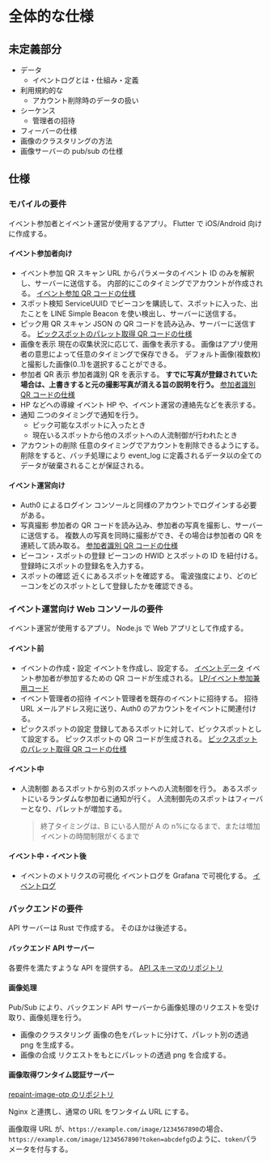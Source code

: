 # 全体的な仕様

## 未定義部分

- データ
  - イベントログとは・仕組み・定義
- 利用規約的な
  - アカウント削除時のデータの扱い
- シーケンス
  - 管理者の招待
- フィーバーの仕様
- 画像のクラスタリングの方法
- 画像サーバーの pub/sub の仕様

## 仕様

### モバイルの要件

イベント参加者とイベント運営が使用するアプリ。
Flutter で iOS/Android 向けに作成する。

#### イベント参加者向け

- イベント参加 QR スキャン
  URL からパラメータのイベント ID のみを解釈し、サーバーに送信する。
  内部的にこのタイミングでアカウントが作成される。
  [イベント参加 QR コードの仕様](../system/data.md#LP/イベント参加兼用コード)
- スポット検知
  ServiceUUID でビーコンを購読して、スポットに入った、出たことを LINE Simple Beacon を使い検出し、サーバーに送信する。
- ピック用 QR スキャン
  JSON の QR コードを読み込み、サーバーに送信する。
  [ピックスポットのパレット取得 QR コードの仕様](../system/data.md#ピックスポットのパレット取得コード)
- 画像を表示
  現在の収集状況に応じて、画像を表示する。
  画像はアプリ使用者の意思によって任意のタイミングで保存できる。
  デフォルト画像(複数枚)と撮影した画像(0..1)を選択することができる。
- 参加者 QR 表示
  参加者識別 QR を表示する。
  **すでに写真が登録されていた場合は、上書きすると元の撮影写真が消える旨の説明を行う。**
  [参加者識別 QR コードの仕様](../system/data.md#参加者識別コード)
- HP などへの導線
  イベント HP や、イベント運営の連絡先などを表示する。
- 通知
  二つのタイミングで通知を行う。
  - ピック可能なスポットに入ったとき
  - 現在いるスポットから他のスポットへの人流制御が行われたとき
- アカウントの削除
  任意のタイミングでアカウントを削除できるようにする。
  削除をすると、バッチ処理により event_log に定義されるデータ以の全てのデータが破棄されることが保証される。

#### イベント運営向け

- Auth0 によるログイン
  コンソールと同様のアカウントでログインする必要がある。
- 写真撮影
  参加者の QR コードを読み込み、参加者の写真を撮影し、サーバーに送信する。
  複数人の写真を同時に撮影ができ、その場合は参加者の QR を連続して読み取る。
  [参加者識別 QR コードの仕様](../system/data.md#参加者識別コード)
- ビーコン・スポットの登録
  ビーコンの HWID とスポットの ID を紐付ける。
  登録時にスポットの登録名を入力する。
- スポットの確認
  近くにあるスポットを確認する。
  電波強度により、どのビーコンをどのスポットとして登録したかを確認できる。

### イベント運営向け Web コンソールの要件

イベント運営が使用するアプリ。
Node.js で Web アプリとして作成する。

#### イベント前

- イベントの作成・設定
  イベントを作成し、設定する。
  [イベントデータ](../system/data.md#イベントデータ)
  イベント参加者が参加するための QR コードが生成される。
  [LP/イベント参加兼用コード](../system/data.md#LP/イベント参加兼用コード)
- イベント管理者の招待
  イベント管理者を既存のイベントに招待する。
  招待 URL メールアドレス宛に送り、Auth0 のアカウントをイベントに関連付ける。
- ピックスポットの設定
  登録してあるスポットに対して、ピックスポットとして設定する。
  ピックスポットの QR コードが生成される。
  [ピックスポットのパレット取得 QR コードの仕様](../system/data.md#ピックスポットのパレット取得コード)

#### イベント中

- 人流制御
  あるスポットから別のスポットへの人流制御を行う。
  あるスポットにいるランダムな参加者に通知が行く。
  人流制御先のスポットはフィーバーとなり、パレットが増加する。
  > 終了タイミングは、B にいる人間が A の n%になるまで、または増加イベントの時間制限がくるまで

#### イベント中・イベント後

- イベントのメトリクスの可視化
  イベントログを Grafana で可視化する。
  [イベントログ](../system/data.md#イベントログ)

### バックエンドの要件

API サーバーは Rust で作成する。
そのほかは後述する。

#### バックエンド API サーバー

各要件を満たすような API を提供する。
[API スキーマのリポジトリ](https://github.com/after-school-garbage-squad/repaint-schema)

#### 画像処理

Pub/Sub により、バックエンド API サーバーから画像処理のリクエストを受け取り、画像処理を行う。

- 画像のクラスタリング
  画像の色をパレットに分けて、パレット別の透過 png を生成する。
- 画像の合成
  リクエストをもとにパレットの透過 png を合成する。

#### 画像取得ワンタイム認証サーバー

[repaint-image-otp のリポジトリ](https://github.com/after-school-garbage-squad/repaint-image-otp)

Nginx と連携し、通常の URL をワンタイム URL にする。

画像取得 URL が、`https://example.com/image/1234567890`の場合、`https://example.com/image/1234567890?token=abcdefg`のように、`token`パラメータを付与する。
